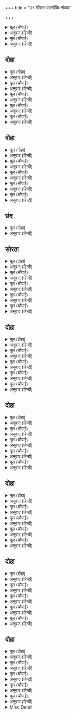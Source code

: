+++
title = "२१ श्रीराम-वाल्मीकि-संवाद"

+++


<details><summary>मूल (चौपाई)</summary>

देखत बन सर सैल सुहाए।  
बालमीकि आश्रम प्रभु आए॥  
राम दीख मुनि बासु सुहावन।  
सुंदर गिरि काननु जलु पावन॥
</details>

<details><summary>अनुवाद (हिन्दी)</summary>

सुन्दर वन, तालाब और पर्वत देखते हुए प्रभु श्रीरामचन्द्रजी वाल्मीकिजीके आश्रममें आये।  श्रीरामचन्द्रजीने देखा कि मुनिका निवासस्थान बहुत सुन्दर है, जहाँ सुन्दर पर्वत, वन और पवित्र जल है॥ ३॥
</details>

<details><summary>मूल (चौपाई)</summary>

सरनि सरोज बिटप बन फूले।  
गुंजत मंजु मधुप रस भूले॥  
खग मृग बिपुल कोलाहल करहीं।  
बिरहित बैर मुदित मन चरहीं॥
</details>

<details><summary>अनुवाद (हिन्दी)</summary>

सरोवरोंमें कमल और वनोंमें वृक्ष फूल रहे हैं और मकरन्द-रसमें मस्त हुए भौंरे सुन्दर गुंजार कर रहे हैं। बहुत-से पक्षी और पशु कोलाहल कर रहे हैं और वैरसे रहित होकर प्रसन्न मनसे विचर रहे हैं॥ ४॥
</details>

## दोहा


<details><summary>मूल (दोहा)</summary>

सुचि सुंदर आश्रमु निरखि हरषे राजिवनेन।  
सुनि रघुबर आगमनु मुनि आगें आयउ लेन॥ १२४॥
</details>

<details><summary>अनुवाद (हिन्दी)</summary>

पवित्र और सुन्दर आश्रमको देखकर कमलनयन श्रीरामचन्द्रजी हर्षित हुए। रघुश्रेष्ठ श्रीरामजीका आगमन सुनकर मुनि वाल्मीकिजी उन्हें लेनेके लिये आगे आये॥ १२४॥
</details>

<details><summary>मूल (चौपाई)</summary>

मुनि कहुँ राम दंडवत कीन्हा।  
आसिरबादु बिप्रबर दीन्हा॥  
देखि राम छबि नयन जुड़ाने।  
करि सनमानु आश्रमहिं आने॥
</details>

<details><summary>अनुवाद (हिन्दी)</summary>

श्रीरामचन्द्रजीने मुनिको दण्डवत् किया। विप्रश्रेष्ठ मुनिने उन्हें आशीर्वाद दिया। श्रीरामचन्द्रजीकी छवि देखकर मुनिके नेत्र शीतल हो गये। सम्मानपूर्वक मुनि उन्हें आश्रममें ले आये॥ १॥
</details>

<details><summary>मूल (चौपाई)</summary>

मुनिबर अतिथि प्रानप्रिय पाए।  
कंद मूल फल मधुर मगाए॥  
सिय सौमित्रि राम फल खाए।  
तब मुनि आश्रम दिए सुहाए॥
</details>

<details><summary>अनुवाद (हिन्दी)</summary>

श्रेष्ठ मुनि वाल्मीकिजीने प्राणप्रिय अतिथियोंको पाकर उनके लिये मधुर कन्द, मूल और फल मँगवाये। श्रीसीताजी, लक्ष्मणजी और रामचन्द्रजीने फलोंको खाया। तब मुनिने उनको [विश्राम करनेके लिये] सुन्दर स्थान बतला दिये॥ २॥
</details>

<details><summary>मूल (चौपाई)</summary>

बालमीकि मन आनँदु भारी।  
मंगल मूरति नयन निहारी॥  
तब कर कमल जोरि रघुराई।  
बोले बचन श्रवन सुखदाई॥
</details>

<details><summary>अनुवाद (हिन्दी)</summary>

[मुनि श्रीरामजीके पास बैठे हैं और उनकी] मङ्गल-मूर्तिको नेत्रोंसे देखकर वाल्मीकिजीके मनमें बड़ा भारी आनन्द हो रहा है। तब श्रीरघुनाथजी कमलसदृश हाथोंको जोड़कर, कानोंको सुख देनेवाले मधुर वचन बोले—॥ ३॥
</details>

<details><summary>मूल (चौपाई)</summary>

तुम्ह त्रिकाल दरसी मुनिनाथा।  
बिस्व बदर जिमि तुम्हरें हाथा॥  
अस कहि प्रभु सब कथा बखानी।  
जेहि जेहि भाँति दीन्ह बनु रानी॥
</details>

<details><summary>अनुवाद (हिन्दी)</summary>

हे मुनिनाथ! आप त्रिकालदर्शी हैं। सम्पूर्ण विश्व आपके लिये हथेलीपर रखे हुए बेरके समान है। प्रभु श्रीरामचन्द्रजीने ऐसा कहकर फिर जिस-जिस प्रकारसे रानी कैकेयीने वनवास दिया, वह सब कथा विस्तारसे सुनायी॥ ४॥
</details>

## दोहा


<details><summary>मूल (दोहा)</summary>

तात बचन पुनि मातु हित भाइ भरत अस राउ।  
मो कहुँ दरस तुम्हार प्रभु सबु मम पुन्य प्रभाउ॥ १२५॥
</details>

<details><summary>अनुवाद (हिन्दी)</summary>

[और कहा—] हे प्रभो! पिताकी आज्ञा [का पालन], माताका हित और भरत-जैसे [स्नेही एवं धर्मात्मा] भाईका राजा होना और फिर मुझे आपके दर्शन होना, यह सब मेरे पुण्योंका प्रभाव है॥ १२५॥
</details>

<details><summary>मूल (चौपाई)</summary>

देखि पाय मुनिराय तुम्हारे।  
भए सुकृत सब सुफल हमारे॥  
अब जहँ राउर आयसु होई।  
मुनि उदबेगु न पावै कोई॥
</details>

<details><summary>अनुवाद (हिन्दी)</summary>

हे मुनिराज! आपके चरणोंका दर्शन करनेसे आज हमारे सब पुण्य सफल हो गये (हमें सारे पुण्योंका फल मिल गया)। अब जहाँ आपकी आज्ञा हो और जहाँ कोई भी मुनि उद्वेगको प्राप्त न हो—॥ १॥
</details>

<details><summary>मूल (चौपाई)</summary>

मुनि तापस जिन्ह तें दुखु लहहीं।  
ते नरेस बिनु पावक दहहीं॥  
मंगल  मूल बिप्र परितोषू।  
दहइ कोटि कुल भूसुर रोषू॥
</details>

<details><summary>अनुवाद (हिन्दी)</summary>

क्योंकि जिनसे मुनि और तपस्वी दुःख पाते हैं, वे राजा बिना अग्निके ही (अपने दुष्ट कर्मोंसे ही) जलकर भस्म हो जाते हैं। ब्राह्मणोंका संतोष सब मङ्गलोंकी जड़ है और भूदेव ब्राह्मणोंका क्रोध करोड़ों कुलोंको भस्म कर देता है॥ २॥
</details>

<details><summary>मूल (चौपाई)</summary>

अस जियँ जानि कहिअ सोइ ठाऊँ।  
सिय सौमित्रि सहित जहँ जाऊँ॥  
तहँ रचि रुचिर परन तृन साला।  
बासु करौं कछु काल कृपाला॥
</details>

<details><summary>अनुवाद (हिन्दी)</summary>

ऐसा हृदयमें समझकर—वह स्थान बतलाइये जहाँ मैं लक्ष्मण और सीतासहित जाऊँ। और वहाँ सुन्दर पत्तों और घासकी कुटी बनाकर, हे दयालु! कुछ समय निवास करूँ॥ ३॥
</details>

<details><summary>मूल (चौपाई)</summary>

सहज सरल सुनि रघुबर बानी।  
साधु साधु बोले मुनि ग्यानी॥  
कस न कहहु अस रघुकुलकेतू।  
तुम्ह पालक संतत श्रुति सेतू॥
</details>

<details><summary>अनुवाद (हिन्दी)</summary>

श्रीरामजीकी सहज ही सरल वाणी सुनकर ज्ञानी मुनि वाल्मीकि बोले—धन्य! धन्य! हे रघुकुलके ध्वजास्वरूप! आप ऐसा क्यों न कहेंगे? आप सदैव वेदकी मर्यादाका पालन (रक्षण) करते हैं॥ ४॥
</details>

## छंद


<details><summary>मूल (दोहा)</summary>

श्रुति सेतु पालक राम तुम्ह जगदीस माया जानकी।  
जो सृजति जगु पालति हरति रुख पाइ कृपानिधान की॥  
जो सहससीसु अहीसु महिधरु लखनु सचराचर धनी।  
सुर काज धरि नरराज तनु चले दलन खल निसिचर अनी॥
</details>

<details><summary>अनुवाद (हिन्दी)</summary>

हे राम! आप वेदकी मर्यादाके रक्षक जगदीश्वर हैं और जानकीजी [आपकी स्वरूपभूता] माया हैं, जो कृपाके भण्डार आपकी रुख पाकर जगत् का सृजन, पालन और संहार करती हैं। जो हजार मस्तकवाले सर्पोंके स्वामी और पृथ्वीको अपने सिरपर धारण करनेवाले हैं, वही चराचरके स्वामी शेषजी लक्ष्मण हैं। देवताओंके कार्यके लिये आप राजाका शरीर धारण करके दुष्ट राक्षसोंकी सेनाका नाश करनेके लिये चले हैं।
</details>

## सोरठा


<details><summary>मूल (दोहा)</summary>

राम सरूप तुम्हार बचन अगोचर बुद्धिपर।  
अबिगत अकथ अपार नेति नेति नित निगम कह॥ १२६॥
</details>

<details><summary>अनुवाद (हिन्दी)</summary>

हे राम! आपका स्वरूप वाणीके अगोचर, बुद्धिसे परे, अव्यक्त, अकथनीय और अपार है। वेद निरन्तर उसका ‘नेति-नेति’ कहकर वर्णन करते हैं॥ १२६॥
</details>

<details><summary>मूल (चौपाई)</summary>

जगु पेखन तुम्ह देखनिहारे।  
बिधि हरि संभु नचावनिहारे॥  
तेउ न जानहिं मरमु तुम्हारा।  
औरु तुम्हहि को जाननिहारा॥
</details>

<details><summary>अनुवाद (हिन्दी)</summary>

हे राम! जगत् दृश्य है, आप उसके देखनेवाले हैं। आप ब्रह्मा, विष्णु और शङ्करको भी नचानेवाले हैं। जब वे भी आपके मर्मको नहीं जानते, तब और कौन आपको जाननेवाला है?॥ १॥
</details>

<details><summary>मूल (चौपाई)</summary>

सोइ जानइ जेहि देहु जनाई।  
जानत तुम्हहि तुम्हइ होइ जाई॥  
तुम्हरिहि कृपाँ तुम्हहि रघुनंदन।  
जानहिं भगत भगत उर चंदन॥
</details>

<details><summary>अनुवाद (हिन्दी)</summary>

वही आपको जानता है जिसे आप जना देते हैं और जानते ही वह आपका ही स्वरूप बन जाता है। हे रघुनन्दन! हे भक्तोंके हृदयके शीतल करनेवाले चन्दन! आपकी ही कृपासे भक्त आपको जान पाते हैं॥ २॥
</details>

<details><summary>मूल (चौपाई)</summary>

चिदानंदमय  देह तुम्हारी।  
बिगत बिकार जान अधिकारी॥  
नर तनु धरेहु संत सुर काजा।  
कहहु करहु जस प्राकृत राजा॥
</details>

<details><summary>अनुवाद (हिन्दी)</summary>

आपकी देह चिदानन्दमय है (यह प्रकृतिजन्य पञ्चमहाभूतोंकी बनी हुई कर्मबन्धनयुक्त, त्रिदेह-विशिष्ट मायिक नहीं है) और [उत्पत्ति-नाश, वृद्धि-क्षय आदि] सब विकारोंसे रहित है; इस रहस्यको अधिकारी पुरुष ही जानते हैं। आपने देवता और संतोंके कार्यके लिये [दिव्य] नर-शरीर धारण किया है और प्राकृत (प्रकृतिके तत्त्वोंसे निर्मित देहवाले, साधारण) राजाओंकी तरहसे कहते और करते हैं॥ ३॥
</details>

<details><summary>मूल (चौपाई)</summary>

राम देखि सुनि चरित तुम्हारे।  
जड़ मोहहिं बुध होहिं सुखारे॥  
तुम्ह जो कहहु करहु सबु साँचा।  
जस काछिअ तस चाहिअ नाचा॥
</details>

<details><summary>अनुवाद (हिन्दी)</summary>

हे राम! आपके चरित्रोंको देख और सुनकर मूर्ख लोग तो मोहको प्राप्त होते हैं और ज्ञानीजन सुखी होते हैं। आप जो कुछ कहते, करते हैं, वह सब सत्य (उचित) ही है; क्योंकि जैसा स्वाँगभरे वैसा ही नाचना भी तो चाहिये (इस समय आप मनुष्यरूपमें हैं, अतः मनुष्योचित व्यवहार करना ठीक ही है)॥ ४॥
</details>

## दोहा


<details><summary>मूल (दोहा)</summary>

पूँछेहु मोहि कि रहौं कहँ मैं पूँछत सकुचाउँ।  
जहँ न होहु तहँ देहु कहि तुम्हहि देखावौं ठाउँ॥ १२७॥
</details>

<details><summary>अनुवाद (हिन्दी)</summary>

आपने मुझसे पूछा कि मैं कहाँ रहूँ? परन्तु मैं यह पूछते सकुचाता हूँ कि जहाँ आप न हों, वह स्थान बता दीजिये। तब मैं आपके रहनेके लिये स्थान दिखाऊँ॥ १२७॥
</details>

<details><summary>मूल (चौपाई)</summary>

सुनि मुनि बचन प्रेम रस साने।  
सकुचि राम मन महुँ मुसुकाने॥  
बालमीकि हँसि कहहिं बहोरी।  
बानी मधुर अमिअ रस बोरी॥
</details>

<details><summary>अनुवाद (हिन्दी)</summary>

मुनिके प्रेमरससे सने हुए वचन सुनकर श्रीरामचन्द्रजी [रहस्य खुल जानेके डरसे] सकुचाकर मनमें मुसकराये। वाल्मीकिजी हँसकर फिर अमृत-रसमें डुबोयी हुई मीठी वाणी बोले—॥ १॥
</details>

<details><summary>मूल (चौपाई)</summary>

सुनहु राम अब कहउँ निकेता।  
जहाँ बसहु सिय लखन समेता॥  
जिन्ह के श्रवन समुद्र समाना।  
कथा तुम्हारि सुभग सरि नाना॥
</details>

<details><summary>अनुवाद (हिन्दी)</summary>

हे रामजी! सुनिये, अब मैं वे स्थान बताता हूँ जहाँ आप सीताजी और लक्ष्मणजी-समेत निवास करिये। जिनके कान समुद्रकी भाँति आपकी सुन्दर कथारूपी अनेकों सुन्दर नदियोंसे—॥ २॥
</details>

<details><summary>मूल (चौपाई)</summary>

भरहिं निरंतर होहिं न पूरे।  
तिन्ह के हिय तुम्ह कहुँ गृह रूरे॥  
लोचन चातक जिन्ह करि राखे।  
रहहिं दरस जलधर अभिलाषे॥
</details>

<details><summary>अनुवाद (हिन्दी)</summary>

निरन्तर भरते रहते हैं, परन्तु कभी पूरे (तृप्त) नहीं होते, उनके हृदय आपके लिये सुन्दर घर हैं और जिन्होंने अपने नेत्रोंको चातक बना रखा है, जो आपके दर्शनरूपी मेघके लिये सदा लालायित रहते हैं;॥ ३॥
</details>

<details><summary>मूल (चौपाई)</summary>

निदरहिं सरित सिंधु सर भारी।  
रूप बिंदु जल होहिं सुखारी॥  
तिन्ह कें हृदय सदन सुखदायक।  
बसहु बंधु सिय सह रघुनायक॥
</details>

<details><summary>अनुवाद (हिन्दी)</summary>

तथा जो भारी-भारी नदियों, समुद्रों और झीलोंका निरादर करते हैं और आपके सौन्दर्य [रूपी मेघ] के एक बूँद जलसे सुखी हो जाते हैं (अर्थात् आपके दिव्य सच्चिदानन्दमय स्वरूपके किसी एक अङ्गकी जरा-सी भी झाँकीके सामने स्थूल, सूक्ष्म और कारण तीनों जगत् के, अर्थात् पृथ्वी, स्वर्ग और ब्रह्मलोकतकके सौन्दर्यका तिरस्कार करते हैं), हे रघुनाथजी! उन लोगोंके हृदयरूपी सुखदायी भवनोंमें आप भाई लक्ष्मणजी और सीताजीसहित निवास कीजिये॥ ४॥
</details>

## दोहा


<details><summary>मूल (दोहा)</summary>

जसु तुम्हार मानस बिमल हंसिनि जीहा जासु।  
मुकताहल गुन गन चुनइ राम बसहु हियँ तासु॥ १२८॥
</details>

<details><summary>अनुवाद (हिन्दी)</summary>

आपके यशरूपी निर्मल मानसरोवरमें जिसकी जीभ हंसिनी बनी हुई आपके गुणसमूहरूपी मोतियोंको चुगती रहती है, हे रामजी! आप उसके हृदयमें बसिये॥ १२८॥
</details>

<details><summary>मूल (चौपाई)</summary>

प्रभु प्रसाद सुचि सुभग सुबासा।  
सादर जासु लहइ नित नासा॥  
तुम्हहि निबेदित भोजन करहीं।  
प्रभु प्रसाद पट भूषन धरहीं॥
</details>

<details><summary>अनुवाद (हिन्दी)</summary>

जिसकी नासिका प्रभु (आप) के पवित्र और सुगन्धित [पुष्पादि] सुन्दर प्रसादको नित्य आदरके साथ ग्रहण करती (सूँघती) है, और जो आपको अर्पण करके भोजन करते हैं और आपके प्रसादरूप ही वस्त्राभूषण धारण करते हैं;॥ १॥
</details>

<details><summary>मूल (चौपाई)</summary>

सीस नवहिं सुर गुरु द्विज देखी।  
प्रीति सहित करि बिनय बिसेषी॥  
कर नित करहिं राम पद पूजा।  
राम भरोस हृदयँ नहिं दूजा॥
</details>

<details><summary>अनुवाद (हिन्दी)</summary>

जिनके मस्तक देवता, गुरु और ब्राह्मणोंको देखकर बड़ी नम्रताके साथ प्रेमसहित झुक जाते हैं; जिनके हाथ नित्य श्रीरामचन्द्रजी (आप) के चरणोंकी पूजा करते हैं, और जिनके हृदयमें श्रीरामचन्द्रजी (आप) का ही भरोसा है, दूसरा नहीं;॥ २॥
</details>

<details><summary>मूल (चौपाई)</summary>

चरन राम तीरथ चलि जाहीं।  
राम बसहु तिन्ह के मन माहीं॥  
मंत्रराजु नित जपहिं तुम्हारा।  
पूजहिं तुम्हहि सहित परिवारा॥
</details>

<details><summary>अनुवाद (हिन्दी)</summary>

तथा जिनके चरण श्रीरामचन्द्रजी (आप) के तीर्थोंमें चलकर जाते हैं; हे रामजी! आप उनके मनमें निवास कीजिये। जो नित्य आपके [रामनामरूप] मन्त्रराजको जपते हैं और परिवार (परिकर)-सहित आपकी पूजा करते हैं॥ ३॥
</details>

<details><summary>मूल (चौपाई)</summary>

तरपन होम करहिं बिधि नाना।  
बिप्र जेवाँइ देहिं बहु दाना॥  
तुम्ह तें अधिक गुरहि जियँ जानी।  
सकल भायँ सेवहिं सनमानी॥
</details>

<details><summary>अनुवाद (हिन्दी)</summary>

जो अनेकों प्रकारसे तर्पण और हवन करते हैं, तथा ब्राह्मणोंको भोजन कराकर बहुत दान देते हैं; तथा जो गुरुको हृदयमें आपसे भी अधिक (बड़ा) जानकर सर्वभावसे सम्मान करके उनकी सेवा करते हैं;॥ ४॥
</details>

## दोहा


<details><summary>मूल (दोहा)</summary>

सबु करि मागहिं एक फलु राम चरन रति होउ।  
तिन्ह कें मन मंदिर बसहु सिय रघुनंदन दोउ॥ १२९॥
</details>

<details><summary>अनुवाद (हिन्दी)</summary>

और ये सब कर्म करके सबका एकमात्र यही फल माँगते हैं कि श्रीरामचन्द्रजीके चरणोंमें हमारी प्रीति हो; उन लोगोंके मनरूपी मन्दिरोंमें सीताजी और रघुकुलको आनन्दित करनेवाले आप दोनों बसिये॥ १२९॥
</details>

<details><summary>मूल (चौपाई)</summary>

काम कोह मद मान न मोहा।  
लोभ न छोभ न राग न द्रोहा॥  
जिन्ह कें कपट दंभ नहिं माया।  
तिन्ह कें हृदय बसहु रघुराया॥
</details>

<details><summary>अनुवाद (हिन्दी)</summary>

जिनके न तो काम, क्रोध, मद, अभिमान और मोह है; न लोभ है, न क्षोभ है; न राग है, न द्वेष है; और न कपट, दम्भ और माया ही है—हे रघुराज! आप उनके हृदयमें निवास कीजिये॥ १॥
</details>

<details><summary>मूल (चौपाई)</summary>

सब के प्रिय सब के हितकारी।  
दुख सुख सरिस प्रसंसा गारी॥  
कहहिं सत्य प्रिय बचन बिचारी।  
जागत सोवत सरन तुम्हारी॥
</details>

<details><summary>अनुवाद (हिन्दी)</summary>

जो सबके प्रिय और सबका हित करनेवाले हैं, जिन्हें दुःख और सुख तथा प्रशंसा (बड़ाई) और गाली (निन्दा) समान हैं, जो विचारकर सत्य और प्रिय वचन बोलते हैं तथा जो जागते-सोते आपकी ही शरण हैं,॥ २॥
</details>

<details><summary>मूल (चौपाई)</summary>

तुम्हहि छाड़ि गति दूसरि नाहीं।  
राम बसहु तिन्ह के मन माहीं॥  
जननी सम जानहिं परनारी।  
धनु पराव बिष तें बिष भारी॥
</details>

<details><summary>अनुवाद (हिन्दी)</summary>

और आपको छोड़कर जिनके दूसरी कोई गति (आश्रय) नहीं है, हे रामजी! आप उनके मनमें बसिये। जो परायी स्त्रीको जन्म देनेवाली माताके समान जानते हैं और पराया धन जिन्हें विषसे भी भारी विष है;॥ ३॥
</details>

<details><summary>मूल (चौपाई)</summary>

जे हरषहिं पर संपति देखी।  
दुखित होहिं पर बिपति बिसेषी॥  
जिन्हहि राम तुम्ह प्रानपिआरे।  
तिन्ह के मन सुभ सदन तुम्हारे॥
</details>

<details><summary>अनुवाद (हिन्दी)</summary>

जो दूसरेकी सम्पत्ति देखकर हर्षित होते हैं और दूसरेकी विपत्ति देखकर विशेष रूपसे दुःखी होते हैं, और हे रामजी! जिन्हें आप प्राणोंके समान प्यारे हैं, उनके मन आपके रहनेयोग्य शुभ भवन हैं॥ ४॥
</details>

## दोहा


<details><summary>मूल (दोहा)</summary>

स्वामि सखा पितु मातु गुर जिन्ह के सब तुम्ह तात।  
मन मंदिर तिन्ह कें बसहु सीय सहित दोउ भ्रात॥ १३०॥
</details>

<details><summary>अनुवाद (हिन्दी)</summary>

हे तात! जिनके स्वामी, सखा, पिता, माता और गुरु सब कुछ आप ही हैं, उनके मनरूपी मन्दिरमें सीतासहित आप दोनों भाई निवास कीजिये॥ १३०॥
</details>

<details><summary>मूल (चौपाई)</summary>

अवगुन तजि सब के गुन गहहीं।  
बिप्र धेनु हित संकट सहहीं॥  
नीति निपुन जिन्ह कइ जग लीका।  
घर तुम्हार तिन्ह कर मनु नीका॥
</details>

<details><summary>अनुवाद (हिन्दी)</summary>

जो अवगुणोंको छोड़कर सबके गुणोंको ग्रहण करते हैं, ब्राह्मण और गौके लिये संकट सहते हैं, नीति-निपुणतामें जिनकी जगत् में मर्यादा है, उनका सुन्दर मन आपका घर है॥ १॥
</details>

<details><summary>मूल (चौपाई)</summary>

गुन तुम्हार समुझइ निज दोसा।  
जेहि सब भाँति तुम्हार भरोसा॥  
राम भगत प्रिय लागहिं जेही।  
तेहि उर बसहु सहित बैदेही॥
</details>

<details><summary>अनुवाद (हिन्दी)</summary>

जो गुणोंको आपका और दोषोंको अपना समझता है, जिसे सब प्रकारसे आपका ही भरोसा है, और रामभक्त जिसे प्यारे लगते हैं, उसके हृदयमें आप सीतासहित निवास कीजिये॥ २॥
</details>

<details><summary>मूल (चौपाई)</summary>

जाति पाँति धनु धरमु बड़ाई।  
प्रिय परिवार सदन सुखदाई॥  
सब तजि तुम्हहि रहइ उर लाई।  
तेहि के हृदयँ रहहु रघुराई॥
</details>

<details><summary>अनुवाद (हिन्दी)</summary>

जाति, पाँति, धन, धर्म, बड़ाई, प्यारा परिवार और सुख देनेवाला घर—सबको छोड़कर जो केवल आपको ही हृदयमें धारण किये रहता है, हे रघुनाथजी! आप उसके हृदयमें रहिये॥ ३॥
</details>

<details><summary>मूल (चौपाई)</summary>

सरगु नरकु अपबरगु समाना।  
जहँ तहँ देख धरें धनु बाना॥  
करम बचन मन राउर चेरा।  
राम करहु तेहि कें उर डेरा॥
</details>

<details><summary>अनुवाद (हिन्दी)</summary>

स्वर्ग, नरक और मोक्ष जिसकी दृष्टिमें समान हैं, क्योंकि वह जहाँ-तहाँ (सब जगह) केवल धनुष-बाण धारण किये आपको ही देखता है; और जो कर्मसे, वचनसे और मनसे आपका दास है, हे रामजी! आप उसके हृदयमें डेरा कीजिये॥ ४॥
</details>

## दोहा


<details><summary>मूल (दोहा)</summary>

जाहि न चाहिअ कबहुँ कछु तुम्ह सन सहज सनेहु।  
बसहु निरंतर तासु मन सो राउर निज गेहु॥ १३१॥
</details>

<details><summary>अनुवाद (हिन्दी)</summary>

जिसको कभी कुछ भी नहीं चाहिये और जिसका आपसे स्वाभाविक प्रेम है, आप उसके मनमें निरन्तर निवास कीजिये; वह आपका अपना घर है॥ १३१॥
</details>

<details><summary>मूल (चौपाई)</summary>

एहि बिधि मुनिबर भवन देखाए।  
बचन सप्रेम राम मन भाए॥  
कह मुनि सुनहु भानुकुलनायक।  
आश्रम कहउँ समय सुखदायक॥
</details>

<details><summary>अनुवाद (हिन्दी)</summary>

इस प्रकार मुनिश्रेष्ठ वाल्मीकिजीने श्रीरामचन्द्रजीको घर दिखाये। उनके प्रेमपूर्ण वचन श्रीरामजीके मनको अच्छे लगे। फिर मुनिने कहा—हे सूर्यकुलके स्वामी! सुनिये, अब मैं इस समयके लिये सुखदायक आश्रम कहता हूँ (निवासस्थान बतलाता हूँ)॥ १॥
</details>

<details><summary>मूल (चौपाई)</summary>

चित्रकूट गिरि करहु निवासू।  
तहँ तुम्हार सब भाँति सुपासू॥  
सैलु सुहावन कानन चारू।  
करि केहरि मृग बिहग बिहारू॥
</details>

<details><summary>अनुवाद (हिन्दी)</summary>

आप चित्रकूट पर्वतपर निवास कीजिये, वहाँ आपके लिये सब प्रकारकी सुविधा है। सुहावना पर्वत है और सुन्दर वन है। वह हाथी, सिंह, हिरन और पक्षियोंका विहारस्थल है॥ २॥
</details>

<details><summary>मूल (चौपाई)</summary>

नदी पुनीत पुरान बखानी।  
अत्रिप्रिया निज तप बल आनी॥  
सुरसरि धार नाउँ मंदाकिनि।  
जो सब पातक पोतक डाकिनि॥
</details>

<details><summary>अनुवाद (हिन्दी)</summary>

वहाँ पवित्र नदी है, जिसकी पुराणोंने प्रशंसा की है, और जिसको अत्रि ऋषिकी पत्नी अनसूयाजी अपने तपोबलसे लायी थीं। वह गङ्गाजीकी धारा है, उसका मन्दाकिनी नाम है। वह सब पापरूपी बालकोंको खा डालनेके लिये डाकिनी (डाइन) रूप है॥ ३॥
</details>

<details><summary>मूल (चौपाई)</summary>

अत्रि आदि मुनिबर बहु बसहीं।  
करहिं जोग जप तप तन कसहीं॥  
चलहु सफल श्रम सब कर करहू।  
राम देहु गौरव गिरिबरहू॥
</details>

<details><summary>अनुवाद (हिन्दी)</summary>

अत्रि आदि बहुत-से श्रेष्ठ मुनि वहाँ निवास करते हैं, जो योग, जप और तप करते हुए शरीरको कसते हैं। हे रामजी! चलिये, सबके परिश्रमको सफल कीजिये और पर्वतश्रेष्ठ चित्रकूटको भी गौरव दीजिये॥ ४॥
</details>

<details><summary>Misc Detail</summary>


</details>
